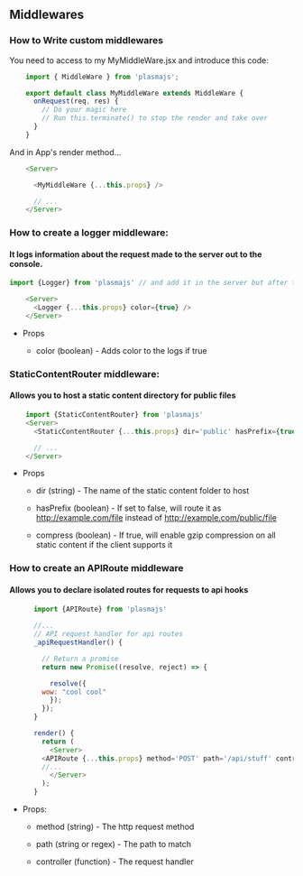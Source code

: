 ## Middlewares

### How to Write custom middlewares 

You need to access to my MyMiddleWare.jsx and introduce this code: 
```javaScript 
	import { MiddleWare } from 'plasmajs';

	export default class MyMiddleWare extends MiddleWare {
	  onRequest(req, res) {
	    // Do your magic here
	    // Run this.terminate() to stop the render and take over
	  }
	}
```
And in App's render method...
```javaScript 
	<Server>

	  <MyMiddleWare {...this.props} />

	  // ...
	</Server>
```
### How to  create a logger middleware: 

#### It logs information about the request made to the server out to the console.
```javaScript 
import {Logger} from 'plasmajs' // and add it in the server but after the router declaration.

	<Server>
	  <Logger {...this.props} color={true} />
	</Server>
```
- Props

  - color (boolean) - Adds color to the logs if true

### StaticContentRouter middleware:

#### Allows you to host a static content directory for public files
```javaScript 
	import {StaticContentRouter} from 'plasmajs'
	<Server>
	  <StaticContentRouter {...this.props} dir='public' hasPrefix={true} />

	  // ...
	</Server>
```
- Props

  - dir (string) - The name of the static content folder to host

  - hasPrefix (boolean) - If set to false, will route it as http://example.com/file instead of http://example.com/public/file

  - compress (boolean) - If true, will enable gzip compression on all static content if the client supports it

### How to create an APIRoute middleware

#### Allows you to declare isolated routes for requests to api hooks
```javaScript 
	  import {APIRoute} from 'plasmajs'
	  
	  //...
	  // API request handler for api routes
	  _apiRequestHandler() {

	    // Return a promise
	    return new Promise((resolve, reject) => {

	      resolve({
		wow: "cool cool"
	      });
	    });
	  }

	  render() {
	    return (
	      <Server>
		<APIRoute {...this.props} method='POST' path='/api/stuff' controller={this._apiRequestHandler} />
		//...
	      </Server>
	    );
	  }
```	  
- Props: 
  
  - method (string) - The http request method
  
  - path (string or regex) - The path to match
  
  - controller (function) - The request handler

